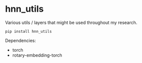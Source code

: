 # hnn_utils
Various utils / layers that might be used throughout my research.

`pip install hnn_utils`

Dependencies:
- torch
- rotary-embedding-torch
